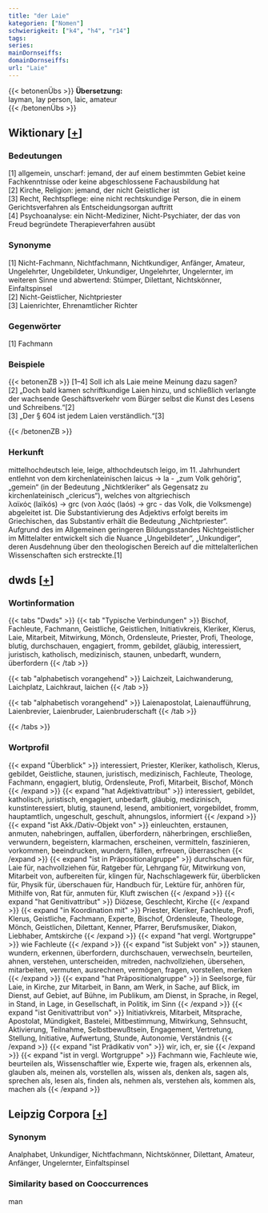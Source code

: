 ```yaml
---
title: "der Laie"
kategorien: ["Nomen"]
schwierigkeit: ["k4", "h4", "r14"]
tags:
series:
mainDornseiffs:
domainDornseiffs:
url: "Laie"
---
```


{{< betonenÜbs >}}
**Übersetzung:**  
layman, lay person, laic, amateur  
{{< /betonenÜbs >}}

## Wiktionary [[+](https://de.wiktionary.org/wiki/Laie)]

### Bedeutungen
[1] allgemein, unscharf: jemand, der auf einem bestimmten Gebiet keine Fachkenntnisse oder keine abgeschlossene Fachausbildung hat  
[2] Kirche, Religion: jemand, der nicht Geistlicher ist  
[3] Recht, Rechtspflege: eine nicht rechtskundige Person, die in einem Gerichtsverfahren als Entscheidungsorgan auftritt  
[4] Psychoanalyse: ein Nicht-Mediziner, Nicht-Psychiater, der das von Freud begründete Therapieverfahren ausübt  

### Synonyme
[1] Nicht-Fachmann, Nichtfachmann, Nichtkundiger, Anfänger, Amateur, Ungelehrter, Ungebildeter, Unkundiger, Ungelehrter, Ungelernter, im weiteren Sinne und abwertend: Stümper, Dilettant, Nichtskönner, Einfaltspinsel  
[2] Nicht-Geistlicher, Nichtpriester  
[3] Laienrichter, Ehrenamtlicher Richter  

### Gegenwörter
[1] Fachmann  

### Beispiele
{{< betonenZB >}}
[1–4] Soll ich als Laie meine Meinung dazu sagen?  
[2] „Doch bald kamen schriftkundige Laien hinzu, und schließlich verlangte der wachsende Geschäftsverkehr vom Bürger selbst die Kunst des Lesens und Schreibens.“[2]  
[3] „Der § 604 ist jedem Laien verständlich.“[3]  

{{< /betonenZB >}}
### Herkunft
mittelhochdeutsch leie, leige, althochdeutsch leigo, im 11. Jahrhundert entlehnt von dem kirchenlateinischen laicus → la - „zum Volk gehörig“, „gemein“ (in der Bedeutung „Nichtkleriker“ als Gegensatz zu kirchenlateinisch „clericus“), welches von altgriechisch λαϊκός (laïkós) → grc (von λαός (laós) → grc - das Volk, die Volksmenge) abgeleitet ist. Die Substantivierung des Adjektivs erfolgt bereits im Griechischen, das Substantiv erhält die Bedeutung „Nichtpriester“. Aufgrund des im Allgemeinen geringeren Bildungsstandes Nichtgeistlicher im Mittelalter entwickelt sich die Nuance „Ungebildeter“, „Unkundiger“, deren Ausdehnung über den theologischen Bereich auf die mittelalterlichen Wissenschaften sich erstreckte.[1]  



## dwds [[+](https://www.dwds.de/wb/Laie)]

### Wortinformation
{{< tabs "Dwds" >}}
{{< tab "Typische Verbindungen" >}}
Bischof, Fachleute, Fachmann, Geistliche, Geistlichen, Initiativkreis, Kleriker, Klerus, Laie, Mitarbeit, Mitwirkung, Mönch, Ordensleute, Priester, Profi, Theologe, blutig, durchschauen, engagiert, fromm, gebildet, gläubig, interessiert, juristisch, katholisch, medizinisch, staunen, unbedarft, wundern, überfordern
{{< /tab >}}

{{< tab "alphabetisch vorangehend" >}}
Laichzeit, Laichwanderung, Laichplatz, Laichkraut, laichen
{{< /tab >}}

{{< tab "alphabetisch vorangehend" >}}
Laienapostolat, Laienaufführung, Laienbrevier, Laienbruder, Laienbruderschaft
{{< /tab >}}

{{< /tabs >}}

### Wortprofil
{{< expand "Überblick" >}} interessiert, Priester, Kleriker, katholisch, Klerus, gebildet, Geistliche, staunen, juristisch, medizinisch, Fachleute, Theologe, Fachmann, engagiert, blutig, Ordensleute, Profi, Mitarbeit, Bischof, Mönch {{< /expand >}}
{{< expand "hat Adjektivattribut" >}} interessiert, gebildet, katholisch, juristisch, engagiert, unbedarft, gläubig, medizinisch, kunstinteressiert, blutig, staunend, lesend, ambitioniert, vorgebildet, fromm, hauptamtlich, ungeschult, geschult, ahnungslos, informiert {{< /expand >}}
{{< expand "ist Akk./Dativ-Objekt von" >}} einleuchten, erstaunen, anmuten, nahebringen, auffallen, überfordern, näherbringen, erschließen, verwundern, begeistern, klarmachen, erscheinen, vermitteln, faszinieren, vorkommen, beeindrucken, wundern, fällen, erfreuen, überraschen {{< /expand >}}
{{< expand "ist in Präpositionalgruppe" >}} durchschauen für, Laie für, nachvollziehen für, Ratgeber für, Lehrgang für, Mitwirkung von, Mitarbeit von, aufbereiten für, klingen für, Nachschlagewerk für, überblicken für, Physik für, überschauen für, Handbuch für, Lektüre für, anhören für, Mithilfe von, Rat für, anmuten für, Kluft zwischen {{< /expand >}}
{{< expand "hat Genitivattribut" >}} Diözese, Geschlecht, Kirche {{< /expand >}}
{{< expand "in Koordination mit" >}} Priester, Kleriker, Fachleute, Profi, Klerus, Geistliche, Fachmann, Experte, Bischof, Ordensleute, Theologe, Mönch, Geistlichen, Dilettant, Kenner, Pfarrer, Berufsmusiker, Diakon, Liebhaber, Amtskirche {{< /expand >}}
{{< expand "hat vergl. Wortgruppe" >}} wie Fachleute {{< /expand >}}
{{< expand "ist Subjekt von" >}} staunen, wundern, erkennen, überfordern, durchschauen, verwechseln, beurteilen, ahnen, verstehen, unterscheiden, mitreden, nachvollziehen, übersehen, mitarbeiten, vermuten, ausrechnen, vermögen, fragen, vorstellen, merken {{< /expand >}}
{{< expand "hat Präpositionalgruppe" >}} in Seelsorge, für Laie, in Kirche, zur Mitarbeit, in Bann, am Werk, in Sache, auf Blick, im Dienst, auf Gebiet, auf Bühne, im Publikum, am Dienst, in Sprache, in Regel, in Stand, in Lage, in Gesellschaft, in Politik, im Sinn {{< /expand >}}
{{< expand "ist Genitivattribut von" >}} Initiativkreis, Mitarbeit, Mitsprache, Apostolat, Mündigkeit, Bastelei, Mitbestimmung, Mitwirkung, Sehnsucht, Aktivierung, Teilnahme, Selbstbewußtsein, Engagement, Vertretung, Stellung, Initiative, Aufwertung, Stunde, Autonomie, Verständnis {{< /expand >}}
{{< expand "ist Prädikativ von" >}} wir, ich, er, sie {{< /expand >}}
{{< expand "ist in vergl. Wortgruppe" >}} Fachmann wie, Fachleute wie, beurteilen als, Wissenschaftler wie, Experte wie, fragen als, erkennen als, glauben als, meinen als, vorstellen als, wissen als, denken als, sagen als, sprechen als, lesen als, finden als, nehmen als, verstehen als, kommen als, machen als {{< /expand >}}

## Leipzig Corpora [[+](https://corpora.uni-leipzig.de/en/res?word=Laie&corpusId=deu_newscrawl-public_2018)]


### Synonym
Analphabet, Unkundiger, Nichtfachmann, Nichtskönner, Dilettant, Amateur, Anfänger, Ungelernter, Einfaltspinsel


### Similarity based on Cooccurrences
man

